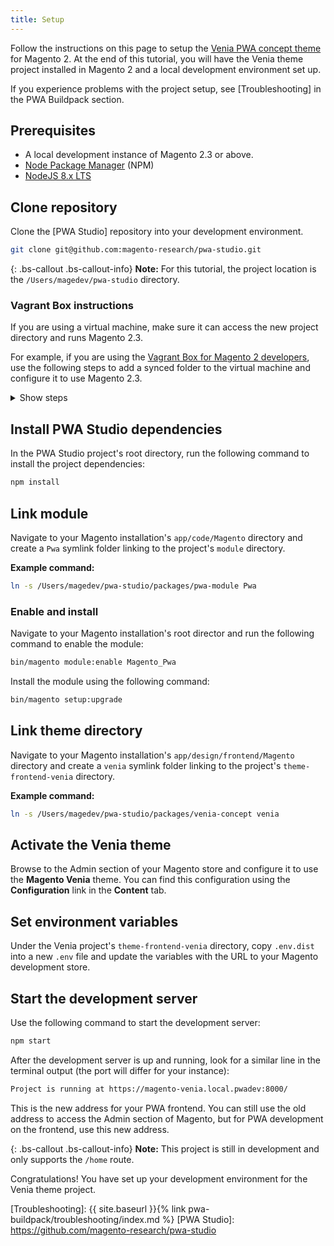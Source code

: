 ```yaml
---
title: Setup
---
```


Follow the instructions on this page to setup the [Venia PWA concept theme] for Magento 2.
At the end of this tutorial, you will have the Venia theme project installed in Magento 2 and a local development environment set up.

If you experience problems with the project setup, see [Troubleshooting] in the PWA Buildpack section.

## Prerequisites

* A local development instance of Magento 2.3 or above.
* [Node Package Manager] (NPM)
* [NodeJS 8.x LTS]

## Clone repository

Clone the [PWA Studio] repository into your development environment. 

``` sh
git clone git@github.com:magento-research/pwa-studio.git
```

{: .bs-callout .bs-callout-info}
**Note:**
For this tutorial, the project location is the `/Users/magedev/pwa-studio` directory.

### Vagrant Box instructions

If you are using a virtual machine, make sure it can access the new project directory and runs Magento 2.3. 

For example, if you are using the [Vagrant Box for Magento 2 developers], use the following steps to add a synced folder to the virtual machine and configure it to use Magento 2.3.

<details markdown="1">
<summary>Show steps</summary>

{: .bs-callout .bs-callout-tip}
**Tip:**
If you clone the PWA Studio project repo into the `magento2ce` directory of the Vagrant project, the project folder will already be visible to the Vagrant box and you can skip ahead to Step 3.

1. In the Vagrant box project directory, open the `Vagrantfile` and locate the following line:
   ``` 
   config.vm.synced_folder '.', '/vagrant', disabled: true
   ```
2. Above this line, add the following entry (substituting the project directory path with your own):
   ```
   config.vm.synced_folder '/Users/magedev/pwa-studio', '/Users/magedev/pwa-studio', type: "nfs", create: true
   ```
3. If your environment does not already use Magento 2.3, copy `etc/config.yaml.dist` as `etc/config.yml` and update the following line:
   ``` yml
   ce: "git@github.com:magento/magento2.git"
   ```
   to
   ``` yml
   ce: "git@github.com:magento/magento2.git::2.3-develop"
   ```
4. In that same file, update the PHP version to 7.1 by updating the following line:
   ``` yml
   php_version: "7.0"
   ```
   to
   ``` yml
   php_version: "7.1"
   ```
5. Init or reset the Vagrant environment:
   ```
   bash init-project
   ```
   OR
   ```
   bash init_project.sh -f
   ```
</details>

## Install PWA Studio dependencies

In the PWA Studio project's root directory, run the following command to install the project dependencies:

``` sh
npm install
```

## Link module

Navigate to your Magento installation's `app/code/Magento` directory and create a `Pwa` symlink folder linking to the project's `module` directory.
   
**Example command:**
``` sh
ln -s /Users/magedev/pwa-studio/packages/pwa-module Pwa
```

### Enable and install

Navigate to your Magento installation's root director and run the following command to enable the module:

``` sh
bin/magento module:enable Magento_Pwa
```

Install the module using the following command:
``` sh
bin/magento setup:upgrade
```

## Link theme directory

Navigate to your Magento installation's `app/design/frontend/Magento` directory and create a `venia` symlink folder linking to the project's `theme-frontend-venia` directory.

**Example command:**
``` sh
ln -s /Users/magedev/pwa-studio/packages/venia-concept venia
```

## Activate the Venia theme

Browse to the Admin section of your Magento store and configure it to use the **Magento Venia** theme.
You can find this configuration using the **Configuration** link in the **Content** tab.

## Set environment variables

Under the Venia project's `theme-frontend-venia` directory, copy `.env.dist` into a new `.env` file and update the variables with the URL to your Magento development store.

## Start the development server

Use the following command to start the development server:

``` sh
npm start
```

After the development server is up and running, look for a similar line in the terminal output (the port will differ for your instance):

``` sh
Project is running at https://magento-venia.local.pwadev:8000/
```

This is the new address for your PWA frontend.
You can still use the old address to access the Admin section of Magento, but 
for PWA development on the frontend, use this new address.

{: .bs-callout .bs-callout-info}
**Note:**
This project is still in development and only supports the `/home` route.

Congratulations! You have set up your development environment for the Venia theme project.

[Venia PWA concept theme]: https://github.com/magento-research/pwa-studio/tree/master/packages/venia-concept
[Node Package Manager]: https://www.npmjs.com/
[NodeJS 8.x LTS]: https://nodejs.org/en/
[Vagrant Box for Magento 2 developers]: https://github.com/paliarush/magento2-vagrant-for-developers
[Troubleshooting]: {{ site.baseurl }}{% link pwa-buildpack/troubleshooting/index.md %}
[PWA Studio]: https://github.com/magento-research/pwa-studio
